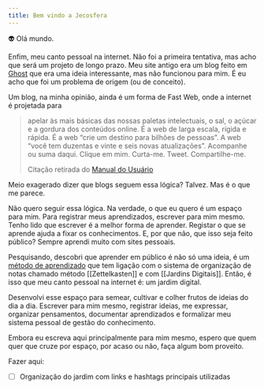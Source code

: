 ```yaml
---
title: Bem vindo a Jecosfera
---
```

👽 Olá mundo. 

Enfim, meu canto pessoal na internet. Não foi a primeira tentativa, mas acho que será um projeto de longo prazo. Meu site antigo era um blog feito em [Ghost]([https://ghost.org](https://ghost.org/)) que era uma ideia interessante, mas não funcionou para mim. É eu acho que foi um problema de origem (ou de conceito).

Um blog, na minha opinião, ainda é um forma de Fast Web, onde a internet é projetada para

> apelar às mais básicas das nossas paletas intelectuais, o sal, o açúcar e a gordura dos conteúdos online. É a web de larga escala, rígida e rápida. É a web “crie um destino para bilhões de pessoas”. A web “você tem duzentas e vinte e seis novas atualizações”. Acompanhe ou suma daqui. Clique em mim. Curta-me. Tweet. Compartilhe-me.
> 
> Citação retirada do [Manual do Usuário](https://manualdousuario.net/a-slow-web/)

Meio exagerado dizer que blogs seguem essa lógica? Talvez. Mas é o que me parece.

Não quero seguir essa lógica. Na verdade, o que eu quero é um espaço para mim. Para registrar meus aprendizados, escrever para mim mesmo. Tenho lido que escrever é a melhor forma de aprender. Registar o que se aprende ajuda a fixar os conhecimentos. E, por que não, que isso seja feito público? Sempre aprendi muito com sites pessoais. 

Pesquisando, descobri que aprender em público é não só uma ideia, é um [método de aprendizado](https://www.swyx.io/learn-in-public) que tem ligação com o sistema de organização de notas chamado método [[Zettelkasten]] e com [[Jardins Digitais]]. Então, é isso que meu canto pessoal na internet é: um jardim digital.

Desenvolvi esse espaço para semear, cultivar e colher frutos de ideias do dia a dia. Escrever para mim mesmo, registrar ideias, me expressar, organizar pensamentos, documentar aprendizados e formalizar meu sistema pessoal de gestão do conhecimento. 

Embora eu escreva aqui principalmente para mim mesmo, espero que quem quer que cruze por espaço, por acaso ou não, faça algum bom proveito. 

Fazer aqui:
- [ ] Organização do jardim com links e hashtags principais utilizadas

